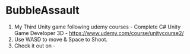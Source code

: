 ﻿# BubbleAssault
1) My Third Unity game following udemy courses - Complete C# Unity Game Developer 3D - https://www.udemy.com/course/unitycourse2/
2) Use  WASD to move & Space to Shoot.
3) Check it out on - 
